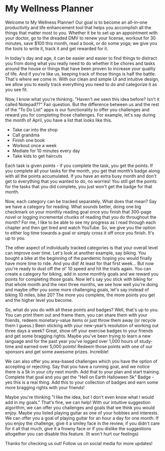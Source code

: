 # My Wellness Planner

Welcome to My Wellness Planner! Our goal is to become an all-in-one productivity and life enhancement tool that helps you accomplish all the things that matter most to you. Whether it be to set up an appointment with your doctor, go to the dreaded DMV to renew your license, workout for 30 minutes, save $100 this month, read a book, or do some yoga; we give you the tools to write it, track it and get rewarded for it.

In today's day and age, it can be easier and easier to find things to distract you from doing what you really need to do whether it be chores and tasks around the house or things that have been proven to increase your quality of life. And if you're like us, keeping track of those things is half the battle. That's where we come in. With our clean and simple UI and intuitive design, we allow you to easily track everything you need to do and categorize it as you see fit.

Now, I know what you're thinking. "Haven't we seen this idea before? Isn't it called Notepad??" Fair question. But the difference between us and the rest of the "To Do List" apps is our functionality to offer you challenges and reward you for completing those challenges. For example, let's say during the month of April, you have a list that looks like this.

- Take car into the shop
- Call grandma
- Finish one book
- Workout once a week
- Mediate for 10 minutes every day
- Take kids to get haircuts

Each task is given points - if you complete the task, you get the points. If you complete all your tasks for the month, you get that month’s badge along with all the points accumulated. If you have an extra busy month and don't get to everything that you wanted to do, no worries! You still get the points for the tasks that you did complete, you just won't get the badge for that month.

Now, each category can be tracked separately. What does that mean? Say we have a category for reading. What sounds better, doing one big checkmark on your monthly reading goal once you finish that 300-page novel or logging incremental chunks of reading that you do throughout the month? For me, I like to be able to see my progress as I read through each chapter and then get tired and watch YouTube. So, we give you the option to either log time towards a goal or simply cross it off once you finish. It's up to you.

The other aspect of individually tracked categories is that your overall level can improve over time. Let's look at another example, say biking. You bought a bike at the beginning of the pandemic hoping you would finally have more time to ride. And you did! At least for that first week... But now you're ready to dust off the ol' 10 speed and hit the trails again. You can create a category for biking, add in some monthly goals and we reward you points for completing those goals. Now let's say you stick with biking for that whole month and the next three months, we see how well you're doing and maybe offer you some more challenging goals, let's say instead of biking 10 miles, bike 20? The more you complete, the more points you get and the higher level you become.

So, what do you do with all these points and badges? Well, that's up to you. You can print them out and frame them, you can share them with your friends, redeem monetary-value items or just throw them away (or recycle them I guess.) Been sticking with your new-year’s resolution of working out three days a week? Great, show off your exercise badges to your friends and get some bragging rights. Maybe you've been trying to learn a new language and for the past year you've logged over 1,000 hours of study-time and earned over 5,000 points! Redeem those points with one of our sponsors and get some awesome prizes. Increíble!

We can also offer you area-based challenges which you have the option of accepting or rejecting. Say that you have a running goal, and we notice there is a 5k in your city next month. Add that to your plan and start training. Complete that goal and you get the "Hell on Earth Halloween 5k" Badge - yes this is a real thing. Add this to your collection of badges and earn some more bragging rights with your friends!

Maybe you're thinking "I like the idea, but I don't even know what I would add in my goals." That's fine, we can help! With our intuitive suggestion algorithm, we can offer you challenges and goals that we think you would enjoy. Maybe you listed playing guitar as one of your hobbies and interests. We can offer you a goal of playing guitar for an hour a day for one month. If you enjoy the challenge, give it a smiley face in the review, if you didn't care for it all that much, give it a frowny face or if you dislike the suggestions altogether you can disable this feature. (It won't hurt our feelings)

Thanks for checking us out! Follow us on social media for more updates!
